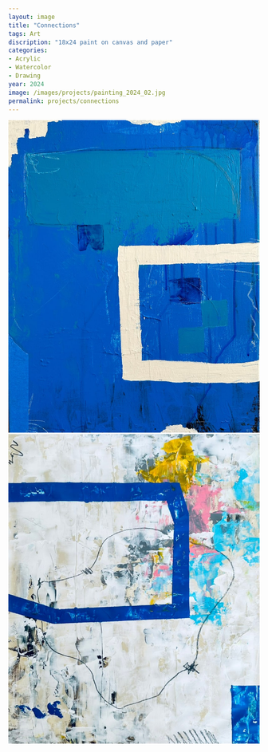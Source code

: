 ```yaml
---
layout: image
title: "Connections"
tags: Art
discription: "18x24 paint on canvas and paper"
categories:
- Acrylic
- Watercolor
- Drawing
year: 2024
image: /images/projects/painting_2024_02.jpg
permalink: projects/connections
---
```


<div class="images-left"><img src="/images/projects/painting_2024_01.jpg"></div>
<div class="images-right"><img src="/images/projects/painting_2024_02.jpg"></div>
<section class="clear"></section>

